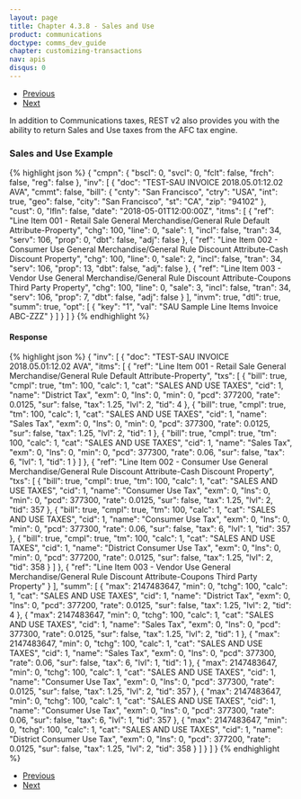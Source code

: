 ```yaml
---
layout: page
title: Chapter 4.3.8 - Sales and Use
product: communications
doctype: comms_dev_guide
chapter: customizing-transactions
nav: apis
disqus: 0
---
```


<ul class="pager">
  <li class="previous"><a href="/communications/dev-guide/customizing-transactions/sample-transactions/safe-harbor-override/"><i class="glyphicon glyphicon-chevron-left"></i>Previous</a></li>
  <li class="next"><a href="/communications/dev-guide/customizing-transactions/sample-transactions/private-line/">Next<i class="glyphicon glyphicon-chevron-right"></i></a></li>
</ul>

In addition to Communications taxes, REST v2 also provides you with the ability to return Sales and Use taxes from the AFC tax engine.

<h3>Sales and Use Example</h3>
{% highlight json %}
{
  "cmpn": {
    "bscl": 0,
    "svcl": 0,
    "fclt": false,
    "frch": false,
    "reg": false
  },
  "inv": [
    {
      "doc": "TEST-SAU INVOICE 2018.05.01:12.02 AVA",
      "cmmt": false,
      "bill": {
        "cnty": "San Francisco",
        "ctry": "USA",
        "int": true,
        "geo": false,
        "city": "San Francisco",
        "st": "CA",
        "zip": "94102"
      },
      "cust": 0,
      "lfln": false,
      "date": "2018-05-01T12:00:00Z",
      "itms": [
        {
          "ref": "Line Item 001 - Retail Sale General Merchandise/General Rule Default Attribute-Property",
          "chg": 100,
          "line": 0,
          "sale": 1,
          "incl": false,
          "tran": 34,
          "serv": 106,
          "prop": 0,
          "dbt": false,
          "adj": false
        },
        {
          "ref": "Line Item 002 - Consumer Use General Merchandise/General Rule Discount Attribute-Cash Discount Property",
          "chg": 100,
          "line": 0,
          "sale": 2,
          "incl": false,
          "tran": 34,
          "serv": 106,
          "prop": 13,
          "dbt": false,
          "adj": false
        },
        {
          "ref": "Line Item 003 - Vendor Use General Merchandise/General Rule Discount Attribute-Coupons Third Party Property",
          "chg": 100,
          "line": 0,
          "sale": 3,
          "incl": false,
          "tran": 34,
          "serv": 106,
          "prop": 7,
          "dbt": false,
          "adj": false
        }
      ],
      "invm": true,
      "dtl": true,
      "summ": true,
      "opt": [
        {
          "key": "1",
          "val": "SAU Sample Line Items Invoice ABC-ZZZ"
        }
      ]
    }
  ]
}
{% endhighlight %}

<h4>Response</h4>
{% highlight json %}
{
  "inv": [
    {
      "doc": "TEST-SAU INVOICE 2018.05.01:12.02 AVA",
      "itms": [
        {
          "ref": "Line Item 001 - Retail Sale General Merchandise/General Rule Default Attribute-Property",
          "txs": [
            {
              "bill": true,
              "cmpl": true,
              "tm": 100,
              "calc": 1,
              "cat": "SALES AND USE TAXES",
              "cid": 1,
              "name": "District Tax",
              "exm": 0,
              "lns": 0,
              "min": 0,
              "pcd": 377200,
              "rate": 0.0125,
              "sur": false,
              "tax": 1.25,
              "lvl": 2,
              "tid": 4
            },
            {
              "bill": true,
              "cmpl": true,
              "tm": 100,
              "calc": 1,
              "cat": "SALES AND USE TAXES",
              "cid": 1,
              "name": "Sales Tax",
              "exm": 0,
              "lns": 0,
              "min": 0,
              "pcd": 377300,
              "rate": 0.0125,
              "sur": false,
              "tax": 1.25,
              "lvl": 2,
              "tid": 1
            },
            {
              "bill": true,
              "cmpl": true,
              "tm": 100,
              "calc": 1,
              "cat": "SALES AND USE TAXES",
              "cid": 1,
              "name": "Sales Tax",
              "exm": 0,
              "lns": 0,
              "min": 0,
              "pcd": 377300,
              "rate": 0.06,
              "sur": false,
              "tax": 6,
              "lvl": 1,
              "tid": 1
            }
          ]
        },
        {
          "ref": "Line Item 002 - Consumer Use General Merchandise/General Rule Discount Attribute-Cash Discount Property",
          "txs": [
            {
              "bill": true,
              "cmpl": true,
              "tm": 100,
              "calc": 1,
              "cat": "SALES AND USE TAXES",
              "cid": 1,
              "name": "Consumer Use Tax",
              "exm": 0,
              "lns": 0,
              "min": 0,
              "pcd": 377300,
              "rate": 0.0125,
              "sur": false,
              "tax": 1.25,
              "lvl": 2,
              "tid": 357
            },
            {
              "bill": true,
              "cmpl": true,
              "tm": 100,
              "calc": 1,
              "cat": "SALES AND USE TAXES",
              "cid": 1,
              "name": "Consumer Use Tax",
              "exm": 0,
              "lns": 0,
              "min": 0,
              "pcd": 377300,
              "rate": 0.06,
              "sur": false,
              "tax": 6,
              "lvl": 1,
              "tid": 357
            },
            {
              "bill": true,
              "cmpl": true,
              "tm": 100,
              "calc": 1,
              "cat": "SALES AND USE TAXES",
              "cid": 1,
              "name": "District Consumer Use Tax",
              "exm": 0,
              "lns": 0,
              "min": 0,
              "pcd": 377200,
              "rate": 0.0125,
              "sur": false,
              "tax": 1.25,
              "lvl": 2,
              "tid": 358
            }
          ]
        },
        {
          "ref": "Line Item 003 - Vendor Use General Merchandise/General Rule Discount Attribute-Coupons Third Party Property"
        }
      ],
      "summ": [
        {
          "max": 2147483647,
          "min": 0,
          "tchg": 100,
          "calc": 1,
          "cat": "SALES AND USE TAXES",
          "cid": 1,
          "name": "District Tax",
          "exm": 0,
          "lns": 0,
          "pcd": 377200,
          "rate": 0.0125,
          "sur": false,
          "tax": 1.25,
          "lvl": 2,
          "tid": 4
        },
        {
          "max": 2147483647,
          "min": 0,
          "tchg": 100,
          "calc": 1,
          "cat": "SALES AND USE TAXES",
          "cid": 1,
          "name": "Sales Tax",
          "exm": 0,
          "lns": 0,
          "pcd": 377300,
          "rate": 0.0125,
          "sur": false,
          "tax": 1.25,
          "lvl": 2,
          "tid": 1
        },
        {
          "max": 2147483647,
          "min": 0,
          "tchg": 100,
          "calc": 1,
          "cat": "SALES AND USE TAXES",
          "cid": 1,
          "name": "Sales Tax",
          "exm": 0,
          "lns": 0,
          "pcd": 377300,
          "rate": 0.06,
          "sur": false,
          "tax": 6,
          "lvl": 1,
          "tid": 1
        },
        {
          "max": 2147483647,
          "min": 0,
          "tchg": 100,
          "calc": 1,
          "cat": "SALES AND USE TAXES",
          "cid": 1,
          "name": "Consumer Use Tax",
          "exm": 0,
          "lns": 0,
          "pcd": 377300,
          "rate": 0.0125,
          "sur": false,
          "tax": 1.25,
          "lvl": 2,
          "tid": 357
        },
        {
          "max": 2147483647,
          "min": 0,
          "tchg": 100,
          "calc": 1,
          "cat": "SALES AND USE TAXES",
          "cid": 1,
          "name": "Consumer Use Tax",
          "exm": 0,
          "lns": 0,
          "pcd": 377300,
          "rate": 0.06,
          "sur": false,
          "tax": 6,
          "lvl": 1,
          "tid": 357
        },
        {
          "max": 2147483647,
          "min": 0,
          "tchg": 100,
          "calc": 1,
          "cat": "SALES AND USE TAXES",
          "cid": 1,
          "name": "District Consumer Use Tax",
          "exm": 0,
          "lns": 0,
          "pcd": 377200,
          "rate": 0.0125,
          "sur": false,
          "tax": 1.25,
          "lvl": 2,
          "tid": 358
        }
      ]
    }
  ]
}
{% endhighlight %}

<ul class="pager">
  <li class="previous"><a href="/communications/dev-guide/customizing-transactions/sample-transactions/safe-harbor-override/"><i class="glyphicon glyphicon-chevron-left"></i>Previous</a></li>
  <li class="next"><a href="/communications/dev-guide/customizing-transactions/sample-transactions/private-line/">Next<i class="glyphicon glyphicon-chevron-right"></i></a></li>
</ul>